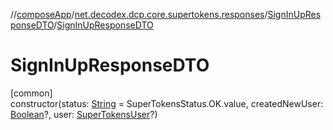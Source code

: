//[composeApp](../../../index.md)/[net.decodex.dcp.core.supertokens.responses](../index.md)/[SignInUpResponseDTO](index.md)/[SignInUpResponseDTO](-sign-in-up-response-d-t-o.md)

# SignInUpResponseDTO

[common]\
constructor(status: [String](https://kotlinlang.org/api/latest/jvm/stdlib/kotlin/-string/index.html) = SuperTokensStatus.OK.value, createdNewUser: [Boolean](https://kotlinlang.org/api/latest/jvm/stdlib/kotlin/-boolean/index.html)?, user: [SuperTokensUser](../../net.decodex.dcp.core.supertokens.models/-super-tokens-user/index.md)?)
